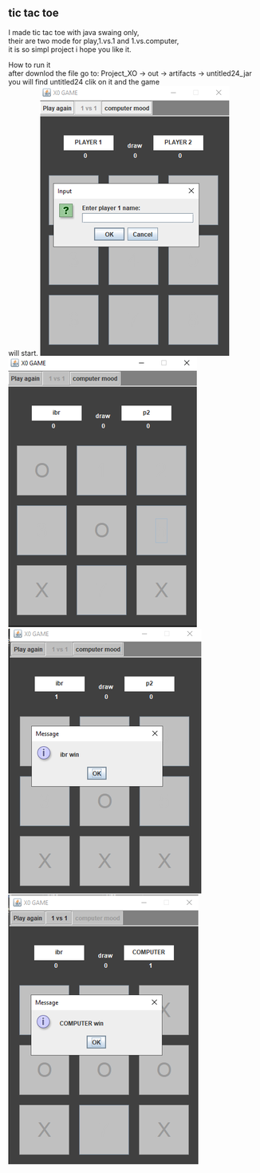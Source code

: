 <h2>tic tac toe<br></h2>
I made tic tac toe with java swaing only,<br>
their are two mode for play,1.vs.1 and 1.vs.computer,<br>
it is so simpl project i hope you like it.<br>

How to run it<br>
after downlod the file go to:
Project_XO -> out -> artifacts -> untitled24_jar
you will find untitled24 clik on it and the game<br>
will start.
<img src="start.png"/>
<img src="play.png"/>
<img src="player win.png"/>
<img src="computer win.png"/>